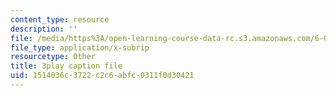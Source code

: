 ```yaml
---
content_type: resource
description: ''
file: /media/https%3A/open-learning-course-data-rc.s3.amazonaws.com/6-042j-mathematics-for-computer-science-spring-2015/1514036c3722c2c6abfc0311f0d30421_m07lrb7m0D0.srt
file_type: application/x-subrip
resourcetype: Other
title: 3play caption file
uid: 1514036c-3722-c2c6-abfc-0311f0d30421
---
```


